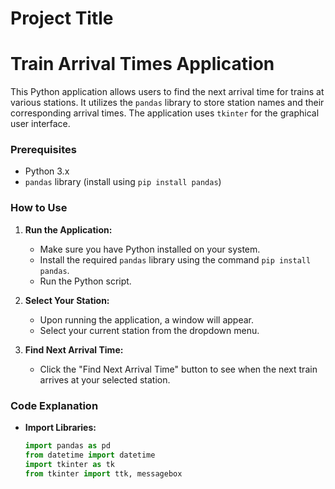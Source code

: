
# Project Title

# Train Arrival Times Application

This Python application allows users to find the next arrival time for trains at various stations. It utilizes the `pandas` library to store station names and their corresponding arrival times. The application uses `tkinter` for the graphical user interface.

### Prerequisites
- Python 3.x
- `pandas` library (install using `pip install pandas`)

### How to Use

1. **Run the Application:**
   - Make sure you have Python installed on your system.
   - Install the required `pandas` library using the command `pip install pandas`.
   - Run the Python script.

2. **Select Your Station:**
   - Upon running the application, a window will appear.
   - Select your current station from the dropdown menu.

3. **Find Next Arrival Time:**
   - Click the "Find Next Arrival Time" button to see when the next train arrives at your selected station.

### Code Explanation

- **Import Libraries:**
  ```python
  import pandas as pd
  from datetime import datetime
  import tkinter as tk
  from tkinter import ttk, messagebox



